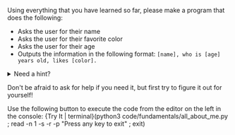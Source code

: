 Using everything that you have learned so far, please make a program that does the following:

* Asks the user for their name 
* Asks the user for their favorite color
* Asks the user for their age
* Outputs the information in the following format:
  `[name], who is [age] years old, likes [color].`
  
<details><summary>Need a hint?</summary>Look back through the previous 2 pages. You'll need to use `input()`, `int()` or `float()`, `str()`, some variables, and string concatenation.</details>

Don't be afraid to ask for help if you need it, but first try to figure it out for yourself!

Use the following button to execute the code from the editor on the left in the console:
{Try It | terminal}(python3 code/fundamentals/all_about_me.py ; read -n 1 -s -r -p "Press any key to exit" ; exit)